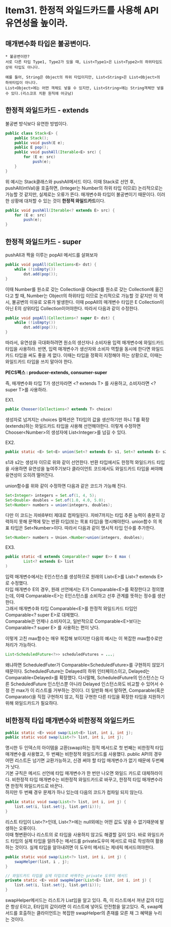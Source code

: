 # Item31. 한정적 와일드카드를 사용해 API 유연성을 높이라.

## 매개변수화 타입은 불공변이다.

```text
* 불공변이란?
서로 다른 타입 Type1, Type2가 있을 때, List<Type1>은 List<Type2>의 하위타입도 상위 타입도 아니다.

예를 들어, String은 Object의 하위 타입이지만, List<String>은 List<Object>의 하위타입이 아니다. 
List<Object>에는 어떤 객체도 넣을 수 있지만, List<String>에는 String객체만 넣을 수 있다.(리스코프 치환 원칙에 어긋남)
```

## 한정적 와일드카드 - extends
불공변 방식보다 유연한 방법이다. 
```java
public class Stack<E> {
    public Stack();
    public void push(E e);
    public E pop();
    public void pushAll(Iterable<E> src) {
        for (E e: src)
            push(e);
    }
}
```

위 예시는 Stack클래스와 pushAll메서드 이다. 이때 Stack<Number>로 선언 후, pushAll(intVal)을 호출하면,
(Integer는 Number의 하위 타입 이므로) 논리적으로는 가능할 것 같지만, 실제로는 오류가 뜬다. 매개변수화 타입이 불공변이기 때문이다. 
이러한 상황에 대처할 수 있는 것이 **한정적 와일드카드**이다.

```java
public void pushAll(Iterable<? extends E> src) {
    for (E e: src)
        push(e);
}
```

## 한정적 와일드카드 - super
pushAll과 짝을 이루는 popAll 메서드를 살펴보자
```java
public void popAll(Collections<E> dst) {
    while (!isEmpty())
        dst.add(pop());
}
```
이때 Number를 원소로 갖는 Collection을 Object를 원소로 갖는 Collection에 옮긴다고 할 때, Number는 Object의 하위타입 이므로 논리적으로 가능할 것 같지만 
이 역시, 불공변의 이유로 오류가 발생한다. 이때 popAll의 매개변수 타입은 E Collection이 아닌 E의 상위타입 Collection이어야한다. 
따라서 다음과 같이 수정한다.
```java
public void popAll(Collections<? super E> dst) {
    while (!isEmpty())
        dst.add(pop());
}
```

따라서, 유연성을 극대화하려면 원소의 생산자나 소비자용 입력 매개변수에 와일드카드 타입을 사용하라.
반면, 입력 매개변수가 생산자와 소비자 역할을 동시에 한다면 와일드카드 타입을 써도 좋을 게 없다. 이때는 타입을 정확히 지정해야 하는 상황으로,
이때는 와일드카드 타입을 쓰지 말아야 한다. 

**PECS펙스 : producer-extends, consumer-super**

즉, 매개변수화 타입 T가 생산자라면 &#60;? extends T&#62; 를 사용하고, 소비자라면 &#60;? super T&#62;를 사용하라. 

EX1.
```java
public Chooser(Collections<? extends T> choice)
```
생성자로 넘겨지는 choices 컬렉션은 T타입의 값을 생산하기만 하니 T를 확장(extends)하는 와일드카드 타입을 사용해
선언해야한다. 이렇게 수정하면 Chooser&#60;Number&#62;의 생성자에 List&#60;Integer&#62;를 넘길 수 있다. 

EX2.
```java
public static <E> Set<E> union(Set<? extends E> s1, Set<? extends E> s2) 
```
s1과 s2는 생성자 이므로 위와 같이 선언한다. 반환 타입에서도 한정적 와일드카드 타입을 사용하면 유연성을 높여주기보다 클라이언트 코드에서도
와일드카드 타입을 써야해 유연성이 오히려 떨어진다. 

union함수를 위와 같이 수정하면 다음과 같은 코드가 가능해 진다.

```java
Set<Integer> integers = Set.of(1, 4, 5);
Set<Double> doubles = Set.of(1.0, 4.0, 5.0);
Set<Number> numbers = union(integers, doubles);
```

다만 이 코드는 자바8부터 제대로 컴파일된다. 자바7까지는 타입 추론 능력이 충분히 강력하지 못해 문맥에 맞는 반환 타입(또는 목표 타입)을 명시해야한다. 
union함수 의 목표 타입은 Set&#60;Number&#62;이다. 따라서 다음과 같이 명시적 타입 인수를 추가한다. 

```java
Set<Number> numbers = Union.<Number>union(integers, doubles);
```

EX3.
```java
public static <E extends Comparable<? super E>> E max (
        List<? extends E> list
)
```

입력 매개변수에서는 E인스턴스를 생성하므로 원래의 List&#60;E&#62;를 List&#60;? extends E&#62;로 수정했다.  
타입 매개변수 E의 경우, 원래 선언에서는 E가 Comparable&#60;E&#62;를 확장한다고 정의했는데, 이때 Comparable&#60;E&#62;는 E인스턴스를 소비하고 선후 관계를 뜻하는 정수를 생산한다.  
그래서 매개변수화 타입 Comparable&#60;E&#62;를 한정적 와일드카드 타입인 Comparable&#60;? super E&#62;로 대체했다.  
Comparable은 언제나 소비자이고, 일반적으로 Comparable&#60;E&#62;보다는 Comparable&#60;? super E&#62; 를 사용하는 편이 낫다. 

이렇게 고친 max함수는 매우 복잡해 보이지만 다음의 예시는 이 복잡한 max함수로만 처리가 가능하다.
```java
List<ScheduledFuture<?>> scheduledFutures = ...;
```
왜냐하면 ScheduledFuter가 Comparable&#60;ScheduledFuture&#62;를 구현하지 않았기 때문이다. ScheduledFuture는 Delayed의 하위 인터페이스이고, 
Delayed는 Comparable&#60;Delayed&#62;를 확장했다. 다시말해, ScheduledFuture의 인스턴스는 다른 ScheduledFuture 인스턴스뿐 아니라 Delayed 인스턴스와도 비교할 수 있어서
수정 전 max가 이 리스트를 거부하는 것이다.
더 일반화 해서 말하면, Comparable(혹은 Comparator)을 직접 구현하지 않고, 직접 구현한 다른 타입을 확장한 타입을 지원하기 위해 와일드카드가 필요하다. 

## 비한정적 타입 매개변수와 비한정적 와일드카드

```java
public static <E> void swap(List<E> list, int i, int j);
public static void swap(List<?> list, int i, int j);
```

명시한 두 인덱스의 아이템을 교환(swap)하는 정적 메서드로 첫 번째는 비한정적 타입 매개변수를 사용했고, 두 번째는 비한정적 와일드카드를 사용했다.
public API의 경우 어떤 리스트든 넘기면 교환가능하고, 신경 써야 할 타입 매개변수가 없기 때문에 두번째가 낫다.  
기본 규칙은 메서드 선언에 타입 매개변수가 한 번만 나오면 와일드 카드로 대체하라이다. 비한정적 타입 매개변수는 비한정적 와일드카드로 바꾸고, 한정적 타입 매개변수라면
한정적 와일드카드로 바꾼다.  
하지만 두 번째 경우 문제가 하나 있는데 다음의 코드가 컴파일 되지 않는다. 

```java
public static void swap(List<?> list, int i, int j) {
    list.set(i, list.set(j, list.get(i)));
}
```
리스트 타입이 List&#60;?&#62;인데, List&#60;?&#62;에는 null외에는 어떤 값도 넣을 수 없기때문에 발생하는 오류이다.  
이때 형변환이나 리스트의 로 타입을 사용하지 않고도 해결할 길이 있다. 바로 와일드카드 타입의 실제 타입을 알려주는 메서드를 private도우미 메서드로 따로
작성하여 활용하는 것이다. 실제 타입을 알아내려면 이 도우미 메서드는 제네릭 메서드여야한다. 

```java
public static void swap(List<?> list, int i, int j) {
    swapHelper(list, i , j);
}

// 와일드카드 타입을 실제 타입으로 바꿔주는 private 도우미 메서드
private static <E> void swapHelper(List<E> list, int i, int j) {
    list.set(i, list.set(j, list.get(i)));
}
```

swapHelper메서드는 리스트가 List<E>임을 알고 있다. 즉, 이 리스트에서 꺼낸 값의 타입은 항상 E이고, E타입의 값이라면 이 리스트에 넣어도 안전함을 알고있다. 
즉, swap메서드를 호출하는 클라이언트는 복잡한 swapHelper의 존재를 모른 채 그 혜택을 누리는 것이다. 
